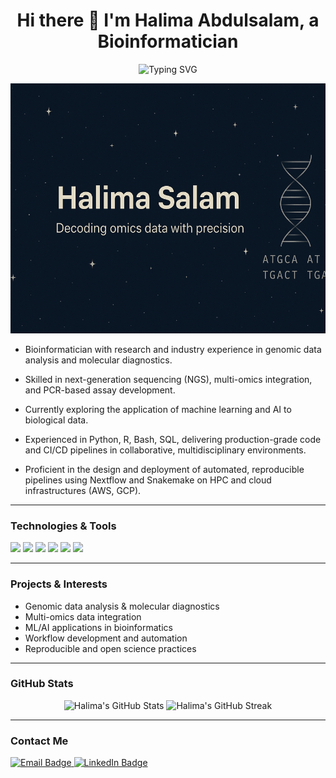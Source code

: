 <h1 align="center">Hi there 👋 I'm Halima Abdulsalam, a Bioinformatician</h1>

<p align="center">
  <img src="https://readme-typing-svg.demolab.com?
font=Fira+Code&duration=4000&pause=1000&center=true&vCenter=true&width=435&lines=Bioinformatician+%7C+Genomics+%26+AI;NGS+%7C+Pipelines+%7C+Machine+Learning" alt="Typing SVG" />
</p>

<p align="center">
  <img src="https://github.com/halimasalam/halimasalam/blob/main/banner.png" alt="Profile Picture" style="width:100%; height:400px; object-fit:cover;" />
</p>

- Bioinformatician with research and industry experience in genomic data analysis and molecular diagnostics. 

- Skilled in next-generation sequencing (NGS), multi-omics integration, and PCR-based assay development. 

- Currently exploring the application of machine learning and AI to biological data.  

- Experienced in Python, R, Bash, SQL, delivering production-grade code and CI/CD pipelines in collaborative, multidisciplinary environments.

- Proficient in the design and deployment of automated, reproducible pipelines using Nextflow and Snakemake on HPC and cloud infrastructures (AWS, GCP). 


---

### Technologies & Tools

<p>
  <img src="https://img.shields.io/badge/Language-Python-blue?style=flat&logo=python" />
  <img src="https://img.shields.io/badge/Language-R-75AADB?style=flat&logo=r" />
  <img src="https://img.shields.io/badge/Workflow-Nextflow-3B9C9C?style=flat" />
  <img src="https://img.shields.io/badge/Workflow-Snakemake-green?style=flat" />
  <img src="https://img.shields.io/badge/Tool-Git-orange?style=flat&logo=git" />
  <img src="https://img.shields.io/badge/Tool-Docker-blue?style=flat&logo=docker" />
</p>

---

### Projects & Interests

- Genomic data analysis & molecular diagnostics  
- Multi-omics data integration  
- ML/AI applications in bioinformatics  
- Workflow development and automation  
- Reproducible and open science practices  

---

### GitHub Stats

<p align="center">
  <img src="https://github-readme-stats.vercel.app/api?username=halimasalam&show_icons=true&theme=radical" alt="Halima's GitHub Stats" />
  <img src="https://github-readme-streak-stats.herokuapp.com/?user=halimasalam&theme=radical" alt="Halima's GitHub Streak" />
</p>

---

### Contact Me

<p>
  <a href="mailto:halimasalam66@gmail.com">
    <img src="https://img.shields.io/badge/Email-D14836?style=flat&logo=gmail&logoColor=white" alt="Email Badge" />
  </a>
  <a href="https://www.linkedin.com/in/abdulsalam-halima/" target="_blank">
    <img src="https://img.shields.io/badge/LinkedIn-0A66C2?style=flat&logo=linkedin&logoColor=white" alt="LinkedIn Badge" />
  </a>
</p>

